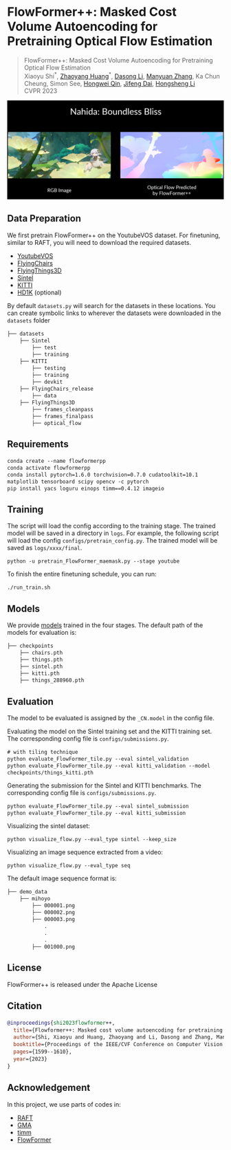 # FlowFormer++: Masked Cost Volume Autoencoding for Pretraining Optical Flow Estimation
<!-- ### [Project Page](https://drinkingcoder.github.io/publication/flowformer/)  -->

> FlowFormer++: Masked Cost Volume Autoencoding for Pretraining Optical Flow Estimation   
> Xiaoyu Shi<sup>\*</sup>, [Zhaoyang Huang](https://drinkingcoder.github.io)<sup>\*</sup>, [Dasong Li](https://dasongli1.github.io/), [Manyuan Zhang](https://manyuan97.github.io/), Ka Chun Cheung, Simon See, [Hongwei Qin](http://qinhongwei.com/academic/), [Jifeng Dai](https://jifengdai.org/), [Hongsheng Li](https://www.ee.cuhk.edu.hk/~hsli/)  
> CVPR 2023  

<img src="assets/demo.png">

## Data Preparation
We first pretrain FlowFormer++ on the YoutubeVOS dataset. For finetuning, similar to RAFT, you will need to download the required datasets.
* [YoutubeVOS](https://youtube-vos.org/dataset/)
* [FlyingChairs](https://lmb.informatik.uni-freiburg.de/resources/datasets/FlyingChairs.en.html#flyingchairs)
* [FlyingThings3D](https://lmb.informatik.uni-freiburg.de/resources/datasets/SceneFlowDatasets.en.html)
* [Sintel](http://sintel.is.tue.mpg.de/)
* [KITTI](http://www.cvlibs.net/datasets/kitti/eval_scene_flow.php?benchmark=flow)
* [HD1K](http://hci-benchmark.iwr.uni-heidelberg.de/) (optional)

By default `datasets.py` will search for the datasets in these locations. You can create symbolic links to wherever the datasets were downloaded in the `datasets` folder

```Shell
├── datasets
    ├── Sintel
        ├── test
        ├── training
    ├── KITTI
        ├── testing
        ├── training
        ├── devkit
    ├── FlyingChairs_release
        ├── data
    ├── FlyingThings3D
        ├── frames_cleanpass
        ├── frames_finalpass
        ├── optical_flow
```

## Requirements
```shell
conda create --name flowformerpp
conda activate flowformerpp
conda install pytorch=1.6.0 torchvision=0.7.0 cudatoolkit=10.1 matplotlib tensorboard scipy opencv -c pytorch
pip install yacs loguru einops timm==0.4.12 imageio
```

## Training
The script will load the config according to the training stage. The trained model will be saved in a directory in `logs`. For example, the following script will load the config `configs/pretrain_config.py`. The trained model will be saved as `logs/xxxx/final`.
```shell
python -u pretrain_FlowFormer_maemask.py --stage youtube
```
To finish the entire finetuning schedule, you can run:
```shell
./run_train.sh
```

## Models
We provide [models](https://drive.google.com/drive/folders/1fyPZvcH4SuNCgnBvIJB2PktT5IN9PYPI?usp=sharing) trained in the four stages. The default path of the models for evaluation is:
```Shell
├── checkpoints
    ├── chairs.pth
    ├── things.pth
    ├── sintel.pth
    ├── kitti.pth
    ├── things_288960.pth
```

## Evaluation
The model to be evaluated is assigned by the `_CN.model` in the config file.

Evaluating the model on the Sintel training set and the KITTI training set. The corresponding config file is `configs/submissions.py`.
```Shell
# with tiling technique
python evaluate_FlowFormer_tile.py --eval sintel_validation
python evaluate_FlowFormer_tile.py --eval kitti_validation --model checkpoints/things_kitti.pth
```

Generating the submission for the Sintel and KITTI benchmarks. The corresponding config file is `configs/submissions.py`.
```Shell
python evaluate_FlowFormer_tile.py --eval sintel_submission
python evaluate_FlowFormer_tile.py --eval kitti_submission
```
Visualizing the sintel dataset:
```Shell
python visualize_flow.py --eval_type sintel --keep_size
```
Visualizing an image sequence extracted from a video:
```Shell
python visualize_flow.py --eval_type seq
```
The default image sequence format is:
```Shell
├── demo_data
    ├── mihoyo
        ├── 000001.png
        ├── 000002.png
        ├── 000003.png
            .
            .
            .
        ├── 001000.png
```


## License
FlowFormer++ is released under the Apache License

## Citation
```bibtex
@inproceedings{shi2023flowformer++,
  title={Flowformer++: Masked cost volume autoencoding for pretraining optical flow estimation},
  author={Shi, Xiaoyu and Huang, Zhaoyang and Li, Dasong and Zhang, Manyuan and Cheung, Ka Chun and See, Simon and Qin, Hongwei and Dai, Jifeng and Li, Hongsheng},
  booktitle={Proceedings of the IEEE/CVF Conference on Computer Vision and Pattern Recognition},
  pages={1599--1610},
  year={2023}
}
```

## Acknowledgement

In this project, we use parts of codes in:
- [RAFT](https://github.com/princeton-vl/RAFT)
- [GMA](https://github.com/zacjiang/GMA)
- [timm](https://github.com/rwightman/pytorch-image-models)
- [FlowFormer](https://github.com/drinkingcoder/FlowFormer-Official)